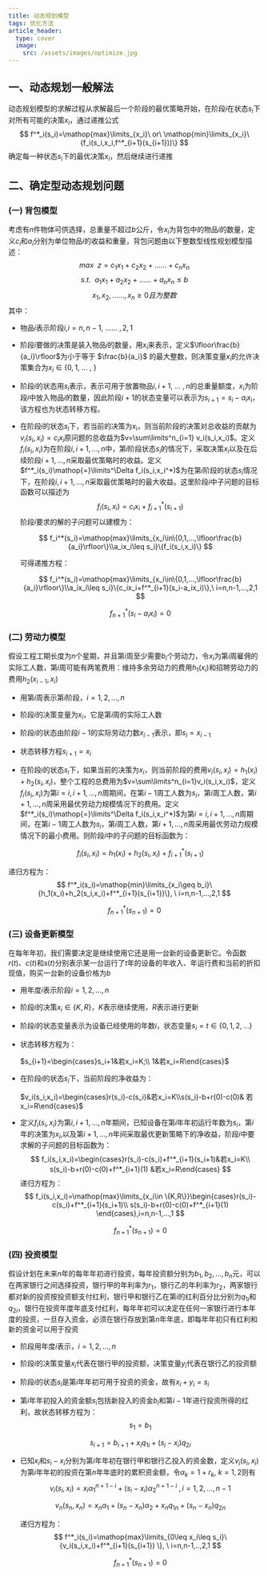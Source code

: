 ```yaml
---
title: 动态规划模型
tags: 优化方法
article_header:
  type: cover
  image:
    src: /assets/images/optimize.jpg
---
```


<!--more-->

## 一、动态规划一般解法

动态规划模型的求解过程从求解最后一个阶段的最优策略开始，在阶段$i$在状态$s_i$下对所有可能的决策$x_i$，通过递推公式
$$
f^*_i(s_i)=\mathop{max}\limits_{x_i}\ or\ \mathop{min}\limits_{x_i}\{f_i(s_i,x_i,f^*_{i+1}(s_{i+1}))\}
$$
确定每一种状态$s_i$下的最优决策$x_i$，然后继续进行递推

## 二、确定型动态规划问题

### (一) 背包模型

考虑有$n$件物体可供选择，总重量不超过$b$公斤，令$x_i$为背包中的物品$i$的数量，定义$c_i$和$a_i$分别为单位物品$i$的收益和重量，背包问题由以下整数型线性规划模型描述：
$$
max\ \ z=c_1x_1+c_2x_2+……+c_nx_n
$$
$$
s.t.\ \ a_1x_1+a_2x_2+……+a_nx_n\leq b
$$
$$
x_1,x_2,……,x_n\geq 0 且为整数
$$
其中：

* 物品$i$表示阶段$i$,$i=n,n-1,\ ……\ ,2,1$

* 阶段$i$要做的决策是装入物品$i$的数量，用$x_i$来表示，定义$\lfloor\frac{b}{a_i}\rfloor$为小于等于 $\frac{b}{a_i}$ 的最大整数，则决策变量$x_i$的允许决策集合为$x_i\in\{0,1,\ ...\ , \ \}$

* 阶段$i$的状态用$s_i$表示，表示可用于放置物品$i,i+1,\ ...\ ,n$的总重量额度，$x_i$为阶段$i$中放入物品$i$的数量，因此阶段$i+1$的状态变量可以表示为$s_{i+1}=s_i-a_ix_i$，该方程也为状态转移方程。

* 在阶段$i$的状态$s_i$下，若当前的决策为$x_i$，则当前阶段的决策对总收益的贡献为$v_i(s_i,x_i)=c_ix_i$原问题的总收益为$v=\sum\limits^n_{i=1} v_i(s_i,x_i)$。定义$f_i(s_i,x_i)$为在阶段$i,i+1,... ,n$中，第$i$阶段状态$s_i$的情况下，采取决策$x_i$以及在后续阶段$i+1,...,n$采取最优策略时的收益。定义$f^*_i(s_i)\mathop{=}\limits^\Delta f_i(s_i,x_i^*)$为在第$i$阶段的状态$s_i$情况下，在阶段$i,i+1,...,n$采取最优策略时的最大收益。这里阶段$i$中子问题的目标函数可以描述为
  $$
  f_i(s_i,x_i)=c_ix_i+f^*_{i+1}(s_{i+1})
  $$
  阶段$i$要求的解的子问题可以建模为：
  
  
  $$
f_i^*(s_i)=\mathop{max}\limits_{x_i\in\{0,1,...,\lfloor\frac{b}{a_i}\rfloor\}\\a_ix_i\leq s_i}\{f_i(s_i,x_i)\}
  $$
  
  可得递推方程：
  

  $$
  f_i^*(s_i)=\mathop{max}\limits_{x_i\in\{0,1,...,\lfloor\frac{b}{a_i}\rfloor\}\\a_ix_i\leq s_i}\{c_ix_i+f^*_{i+1}(s_i-a_ix_i)\},\ i=n,n-1,...,2,1
  $$
  
  $$
  f^*_{n+1}(s_i-a_ix_i)=0
  $$


### (二) 劳动力模型

  假设工程工期长度为$n$个星期，并且第$i$周至少需要$b_i$个劳动力，令$x_i$为第$i$周雇佣的实际工人数，第$i$周可能有两笔费用：维持多余劳动力的费用$h_1(x_i)$和招聘劳动力的费用$h_2(x_{i-1},x_i)$

* 用第$i$周表示第$i$阶段，$i=1,2,...,n$

* 阶段$i$的决策变量为$x_i$，它是第$i$周的实际工人数

* 阶段$i$的状态由阶段$i-1$的实际劳动力数$x_{i-1}$表示，即$s_i=x_{i-1}$

* 状态转移方程$s_{i+1}=x_i$

* 在阶段$i$的状态$s_i$下，如果当前的决策为$x_i$，则当前阶段的费用$v_i(s_i,x_i)=h_1(x_i)+h_2(s_i,x_i)$，整个工程的总费用为$v=\sum\limits^n_{i=1}v_i(s_i,x_i)$，定义$f_i(s_i,x_i)$为第$i=i,i+1,...,n$周期间，在第$i-1$周工人数为$s_i$，第$i$周工人数，第$i+1,...,n$周采用最优劳动力规模情况下的费用。定义$f^*_i(s_i)\mathop{=}\limits^\Delta f_i(s_i,x_i^*)$为第$i=i,i+1,...,n$周期间，在第$i-1$周工人数为$s_i$，第$i$周工人数，第$i+1,...,n$周采用最优劳动力规模情况下的最小费用。则阶段$i$中的子问题的目标函数为：
  
  
  $$
  f_i(s_i,x_i)=h_1(x_i)+h_2(s_i,x_i)+f^*_{i+1}(s_{i+1})
  $$
  
  
递归方程为：
  $$
  f^*_i(s_i)=\mathop{min}\limits_{x_i\geq b_i}\{h_1(x_i)+h_2(s_i,x_i)+f^*_{i+1}(s_{i+1})\}, \ i=n,n-1,...,2,1
  $$
  
  $$
  f^*_{n+1}(s_{n+1})=0
  $$

### (三) 设备更新模型

在每年年初，我们需要决定是继续使用它还是用一台新的设备更新它。令函数$r(t)$、$c(t)$和$s(t)$分别表示某一台运行了$t$年的设备的年收入、年运行费和当前的折扣现值，购买一台新的设备价格为$b$

* 用年度$i$表示阶段$i=1,2,...,n$

* 阶段$i$的决策$x_i\in\{K,R\}$，$K$表示继续使用，$R$表示进行更新

* 阶段$i$的状态变量表示为设备已经使用的年数$i$，状态变量$s_i=t\in\{0,1,2,...\}$

* 状态转移方程为：

  $s_{i+1}=\begin{cases}s_i+1&若x_i=K;\\ 1&若x_i=R\end{cases}$

* 在阶段$i$的状态$s_i$下，当前阶段的净收益为：

  $v_i(s_i,x_i)=\begin{cases}r(s_i)-c(s_i)&若x_i=K\\s(s_i)-b+r(0)-c(0)& 若x_i=R\end{cases}$

* 定义$f_i(s_i,x_i)$为第$i,i+1,...,n$年期间，已知设备在第$i$年年初运行年数为$s_i$，第$i$年的决策为$x_i$,以及第$i+1,...,n$年间采取最优更新策略下的净收益，阶段$i$中要求解的子问题的目标函数为：
  $$
  f_i(s_i,x_i)=\begin{cases}r(s_i)-c(s_i)+f^*_{i+1}(s_i+1)&若x_i=K\\ s(s_i)-b+r(0)-c(0)+f^*_{i+1}(1) &若x_i=R\end{cases}
  $$
  递归方程为：
  $$
  f_i(s_i,x_i)=\mathop{max}\limits_{x_i\in \{K,R\}}\begin{cases}r(s_i)-c(s_i)+f^*_{i+1}(s_i+1)\\ s(s_i)-b+r(0)-c(0)+f^*_{i+1}(1) \end{cases},i=n,n-1,...,1
  $$

  $$
  f^*_{n+1}(s_{n+1})=0
  $$

### (四) 投资模型

假设计划在未来$n$年的每年年初进行投资，每年投资额分别为$b_1,b_2,...,b_n$元，可以在两家银行之间选择投资，银行甲的年利率为$r_1$，银行乙的年利率为$r_2$，两家银行都对新的投资按投资额支付红利，银行甲和银行乙在第$i$的红利百分比分别为$q_{1i}$和$q_{2i}$，银行在投资年度年底支付红利，每年年初可以决定在任何一家银行进行本年度的投资，一旦存入资金，必须在银行存放到第$n$年年底，即每年年初只有红利和新的资金可以用于投资

* 阶段用年度$i$表示，$i=1,2,...,n$

* 阶段$i$的决策变量$x_i$代表在银行甲的投资额，决策变量$y_i$代表在银行乙的投资额

* 阶段$i$的状态$s_i$是第$i$年年初可用于投资的资金，故有$x_i+y_i=s_i$

* 第$i$年年初投入的资金额$s_i$包括新投入的资金$b_i$和第$i-1$年进行投资所得的红利，故状态转移方程为：
  $$
  s_1=b_1
  $$

  $$
  s_{i+1}=b_{i+1}+x_iq_{1i}+(s_i-x_i)q_{2i}
  $$

* 已知$x_i$和$s_i-x_i$分别为第$i$年年初在银行甲和银行乙投入的资金数，定义$v_i(s_i,x_i)$为第$i$年年初的投资在第$n$年年底时的累积资金额，令$\alpha_k=1+r_k,\ k=1,2$则有
  $$
  v_i(s_i,x_i)=x_i\alpha_1^{n+1-i}+(s_i-x_i)\alpha_2^{n+1-i}\ ,i=1,2,...,n-1
  $$

  $$
  v_n(s_n,x_n)=x_n\alpha_1+(s_n-x_n)\alpha_2+x_nq_{1n}+(s_n-x_n)q_{2n}
  $$

  递归方程为：
  $$
  f^*_i(s_i)=\mathop{max}\limits_{0\leq x_i\leq s_i}\{v_i(s_i,x_i)+f^*_{i+1}(s_{i+1}) \}, \ i=n,n-1,..,2,1
  $$

  $$
  f^*_{n+1}(s_{n+1})=0
  $$

  